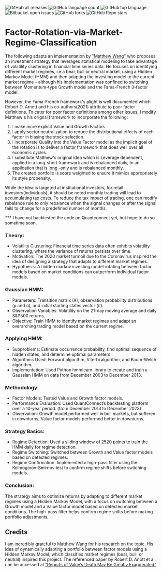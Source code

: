 ![GitHub all releases](https://img.shields.io/github/downloads/KobAmoah/Factor-Rotation-via-Market-Regime-Classification/total)
![GitHub language count](https://img.shields.io/github/languages/count/KobAmoah/Factor-Rotation-via-Market-Regime-Classification) 
![GitHub top language](https://img.shields.io/github/languages/top/KobAmoah/Factor-Rotation-via-Market-Regime-Classification?color=yellow) 
![Bitbucket open issues](https://img.shields.io/bitbucket/issues/KobAmoah/Factor-Rotation-via-Market-Regime-Classification)
![GitHub forks](https://img.shields.io/github/forks/KobAmoah/Factor-Rotation-via-Market-Regime-Classification?style=social)
![GitHub Repo stars](https://img.shields.io/github/stars/KobAmoah/Factor-Rotation-via-Market-Regime-Classification?style=social)

# Factor-Rotation-via-Market-Regime-Classification
The following adapts an implementation by ["Matthew Wang"](https://medium.com/@matthewwang_91639/algorithmic-factor-investing-with-market-regime-classification-6bc2f8c7168b) who proposes an investment strategy that leverages statistical modeling to take advantage of volatility clustering in financial time series data. He focuses on identifying different market regimes, i.e a bear, bull or neutral market, using a Hidden Markov Model (HMM) and then adapting the investing model to the current market regime - although his implementation was confined to switching between Momentum-type Growth model and the Fama-French 3-factor model.

However, the Fama-French framework's plight is well documented which Robert D. Arnott and his co-authors(2021) attribute to poor factor definitions. To cater for poor factor definitions among other issues, I modify Matthew's his orignal framework to incorporate the following:

1. I  make more explicit Value and Growth Factors
2. I apply sector neutralization to reduce the distributional effects of each factor in biasing the stock selection.
3. I incorporate Quality into the Value Factor model as the implicit goal of the rotation is to deliver a factor framework that does well over all economic cycles.
4. I substitute Matthew's original idea which is Leverage dependent, applied in a long-short framework and is rebalanced daily, to an application that is long -only and is rebalanced monthly.
5. The created portfolio is score weighted to ensure it mimics appropriately its style propensity.

While the idea is targeted at institutional investors, for retail investors(individuals), it should be noted monthly trading will lead to accumulating tax costs. To reduce the tax impact of trading, one can modify rebalance rule to only rebalance when the signal changes or after the signal fails to change for a predefined number of months.

*** I have not backtested the code on Quantconnect yet, but hope to do so sometime soon.

### Theory:
- Volatility Clustering: Financial time series data often exhibits volatility clustering, where the variance of returns persists over time.
- Motivation: The 2020 market turmoil due to the Coronavirus inspired the idea of designing a strategy that adapts to different market regimes.
- Hypothesis: A hidden markov investing model rotating between factor models based on market conditions can outperform individual factor models.

### Gaussian HMM:
- Parameters: Transition matrix (A), observation probability distributions (µ and σ), and initial starting states vector (π).
- Observation Variables: Volatility on the 21-day moving average and daily S&P500 returns.
- Objective: Train HMM to identify market regimes and adapt an overarching trading model based on the current regime.

### Applying HMM:
- Subproblems: Estimate occurrence probability, find optimal sequence of hidden states, and determine optimal parameters.
- Algorithms Used: Forward algorithm, Viterbi algorithm, and Baum-Welch algorithm.
- Implementation: Used Python hmmlearn library to create and train a Gaussian HMM on data from December 2003 to December 2013.

### Methodology:
- Factor Models: Tested Value and Growth factor models.
- Performance Evaluation: Used QuantConnect’s backtesting platform over a 10-year period. (from December 2013 to December 2023)
- Observation: Growth model performed well in bull markets, but suffered in downturns; Value factor models performed better in downturns.

### Strategy Basics:
- Regime Detection: Used a sliding window of 2520 points to train the HMM daily for regime detection.
- Regime Switching: Switched between Growth and Value factor models based on detected regimes.
- Regime Confirmation: Implemented a high-pass filter using the Kolmogorov-Smirnov test to confirm regime shifts before switching models.

### Conclusion:
The strategy aims to optimize returns by adapting to different market regimes using a Hidden Markov Model, with a focus on switching between a Growth model and a Value factor model based on detected market conditions. The high-pass filter helps confirm regime shifts before making portfolio adjustments.

## Credits
I am incredibly grateful to Matthew Wang for his research on the topic. His idea of dynamically adapting a portfolio between factor models using a Hidden Markov Model, which classifies market regimes (bear, bull, or neutral) inspired this project. The referenced paper by Robert D. Anott et al. can be accessed at ["Reports of Value’s Death May Be Greatly Exaggerated"](https://www.tandfonline.com/doi/full/10.1080/0015198X.2020.1842704)
